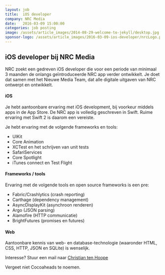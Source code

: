 ```yaml
---
layout: job
title:  iOS developer 
company: NRC Media
date:   2016-03-09 15:00:00
categories: job posting
image: /assets/article_images/2014-08-29-welcome-to-jekyll/desktop.jpg
sponsor-logo: /assets/article_images/2016-03-09-ios-developer/nrcLogo.png
---
```


## iOS developer bij NRC Media

NRC zoekt een gedreven iOS developer die voor een periode van minimaal 3 maanden de onlangs geïntroduceerde NRC app verder ontwikkelt. Je doet dat samen met het Nieuwe Media Team, dat alle digitale uitgaven van NRC ontwerpt en ontwikkelt.

#### iOS

Je hebt aantoonbare ervaring met iOS development, bij voorkeur middels apps in de App Store. De NRC app is volledig geschreven in Swift. Ruime ervaring met Swift 2 is daarom een vereiste.

Je hebt ervaring met de volgende frameworks en tools: 

- UIKit
- Core Animation
- XCTest en het schrijven van unit tests
- SafariServices
- Core Spotlight
- iTunes connect en Test Flight


#### Frameworks / tools

Ervaring met de volgende tools en open source frameworks is een pre: 

 - Fabric/Crashlytics (crash reporting)
 - Carthage (dependency management)
 - AsyncDisplayKit (asynchroon renderen)
 - Argo (JSON parsing)
 - Alamofire (HTTP communicatie)
 - BrightFutures (promises en futures)


#### Web

Aantoonbare kennis van web- en database-technologie (waaronder HTML, CSS, HTTP, JSON en SQLite) is wenselijk.

Interesse? Stuur een mail naar [Christian ten Hoope](mailto:c.tenhoope@nrc.nl)

Vergeet niet Cocoaheads te noemen.

